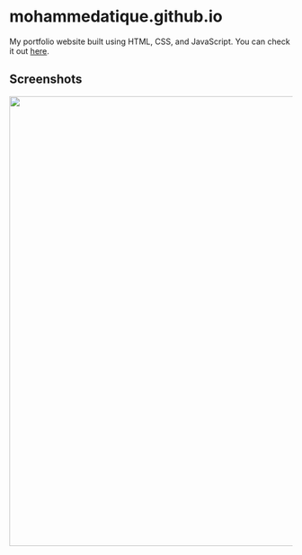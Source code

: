 # mohammedatique.github.io

My portfolio website built using HTML, CSS, and JavaScript. You can check it out [here](https://mohammedatique.github.io).



## Screenshots

<p float="center">
    <img src="https://github.com/mohammedatique/mohammedatique.github.io/blob/main/Screenshots/1.png" width="800">
</p>

